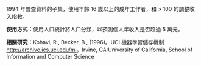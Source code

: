 ﻿1994 年普查資料的子集，使用年齡 16 歲以上的成年工作者，和 > 100 的調整收入指數。<p> </p><b>使用方式：</b>使用人口統計將人口分類，以預測個人年收入是否超過 5 萬元。<p> </p><b>相關研究：</b>Kohavi, R., Becker, B., (1996)。UCI 機器學習儲存機制<a href="http://archive.ics.uci.edu/ml">http://archive.ics.uci.edu/ml</a>。Irvine, CA:University of California, School of Information and Computer Science<!--HONumber=42-->
